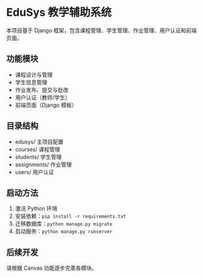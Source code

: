 # EduSys 教学辅助系统

本项目基于 Django 框架，包含课程管理、学生管理、作业管理、用户认证和前端页面。

## 功能模块
- 课程设计与管理
- 学生信息管理
- 作业发布、提交与批改
- 用户认证（教师/学生）
- 前端页面（Django 模板）

## 目录结构
- edusys/ 主项目配置
- courses/ 课程管理
- students/ 学生管理
- assignments/ 作业管理
- users/ 用户认证

## 启动方法
1. 激活 Python 环境
2. 安装依赖：`pip install -r requirements.txt`
3. 迁移数据库：`python manage.py migrate`
4. 启动服务：`python manage.py runserver`

## 后续开发
请根据 Canvas 功能逐步完善各模块。
